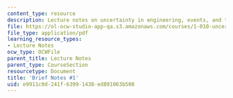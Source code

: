 ```yaml
---
content_type: resource
description: Lecture notes on uncertainty in engineering, events, and their probability.
file: https://ol-ocw-studio-app-qa.s3.amazonaws.com/courses/1-010-uncertainty-in-engineering-fall-2008/e9911c0d241f63991438ed891063b508_notes_01.pdf
file_type: application/pdf
learning_resource_types:
- Lecture Notes
ocw_type: OCWFile
parent_title: Lecture Notes
parent_type: CourseSection
resourcetype: Document
title: 'Brief Notes #1'
uid: e9911c0d-241f-6399-1438-ed891063b508
---
```

